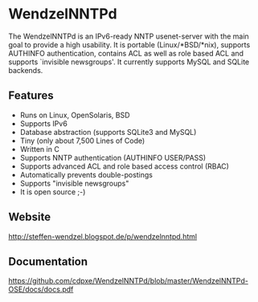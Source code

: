 # WendzelNNTPd

The WendzelNNTPd is an IPv6-ready NNTP usenet-server with the main goal to provide a high usability. It is portable (Linux/*BSD/*nix), supports AUTHINFO authentication, contains ACL as well as role based ACL and supports `invisible newsgroups'. It currently supports MySQL and SQLite backends.

## Features

* Runs on Linux, OpenSolaris, BSD
* Supports IPv6
* Database abstraction (supports SQLite3 and MySQL)
* Tiny (only about 7,500 Lines of Code)
* Written in C
* Supports NNTP authentication (AUTHINFO USER/PASS)
* Supports advanced ACL and role based access control (RBAC)
* Automatically prevents double-postings
* Supports "invisible newsgroups"
* It is open source ;-)

## Website

http://steffen-wendzel.blogspot.de/p/wendzelnntpd.html

## Documentation

https://github.com/cdpxe/WendzelNNTPd/blob/master/WendzelNNTPd-OSE/docs/docs.pdf
